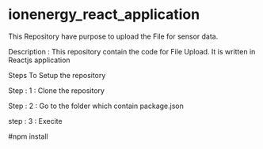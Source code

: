 # ionenergy_react_application
This Repository have purpose to upload the File for sensor data.

Description : This repository contain the code for File Upload. It is written in Reactjs application

Steps To Setup the repository

Step : 1 : Clone the repository

Step : 2 : Go to the folder which contain package.json

step : 3 : Execite 

#npm install 
